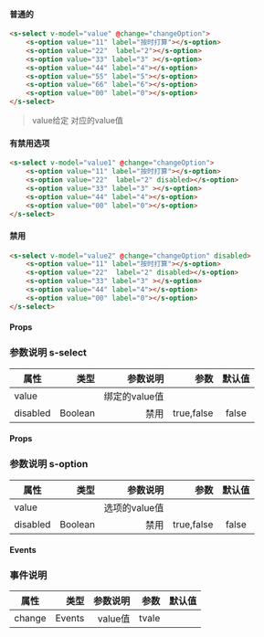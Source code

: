 

#### 普通的

```html  Python
<s-select v-model="value" @change="changeOption">
    <s-option value="11" label="按时打算"></s-option>
    <s-option value="22"  label="2"></s-option>
    <s-option value="33" label="3" ></s-option>
    <s-option value="44" label="4"></s-option>
    <s-option value="55" label="5"></s-option>
    <s-option value="66" label="6"></s-option>
    <s-option value="00" label="0"></s-option>
</s-select>

```
>value给定 对应的value值 


#### 有禁用选项

```html  Python
<s-select v-model="value1" @change="changeOption">
    <s-option value="11" label="按时打算"></s-option>
    <s-option value="22"  label="2" disabled></s-option>
    <s-option value="33" label="3" ></s-option>
    <s-option value="44" label="4"></s-option>
    <s-option value="00" label="0"></s-option>
</s-select>

```

#### 禁用

```html  Python
<s-select v-model="value2" @change="changeOption" disabled>
    <s-option value="11" label="按时打算"></s-option>
    <s-option value="22"  label="2" disabled></s-option>
    <s-option value="33" label="3" ></s-option>
    <s-option value="44" label="4"></s-option>
    <s-option value="00" label="0"></s-option>
</s-select>

```

#### Props
### 参数说明 s-select

| 属性     | 类型| 参数说明  | 参数   |  默认值  |
| -------- | -----:| -----:  |-----:  | :----:  |
| value|  |绑定的value值|   |    |
| disabled |  Boolean  |禁用  |  true,false | false |


#### Props
### 参数说明 s-option

| 属性     | 类型| 参数说明  | 参数   |  默认值  |
| -------- | -----:| -----:  |-----:  | :----:  |
| value|  |选项的value值|   |    |
| disabled |  Boolean  |禁用  |  true,false | false |


#### Events
### 事件说明

| 属性     | 类型| 参数说明  | 参数   |  默认值  |
| -------- | -----:| -----:  |-----:  | :----:  |
| change |  Events  |value值  |  tvale |  |
